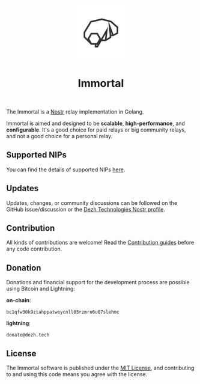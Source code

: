 <p align="center"> 
    <img alt="immortal" src="./.assets/images/immo.svg" width="150" height="150" />
</p>

<h1 align="center">
Immortal
</h1>

<br/>


The Immortal is a [Nostr](https://nostr.com) relay implementation in Golang.

Immortal is aimed and designed to be **scalable**, **high-performance**, and **configurable**. It's a good choice for paid relays or big community relays, and not a good choice for a personal relay.

## Supported NIPs

You can find the details of supported NIPs [here](./documents/NIPs.md).

## Updates

Updates, changes, or community discussions can be followed on the GitHub issue/discussion or the [Dezh Technologies Nostr profile](https://njump.me/dezh.tech).

## Contribution

All kinds of contributions are welcome!
Read the [Contribution guides](./CONTRIBUTING.md) before any code contribution.

## Donation

Donations and financial support for the development process are possible using Bitcoin and Lightning:

**on-chain**:

```
bc1qfw30k9ztahppatweycnll05rzmrn6u07slehmc
```

**lightning**: 

```
donate@dezh.tech
```

## License

The Immortal software is published under the [MIT License](./LICENSE), and contributing to and using this code means you agree with the license.
